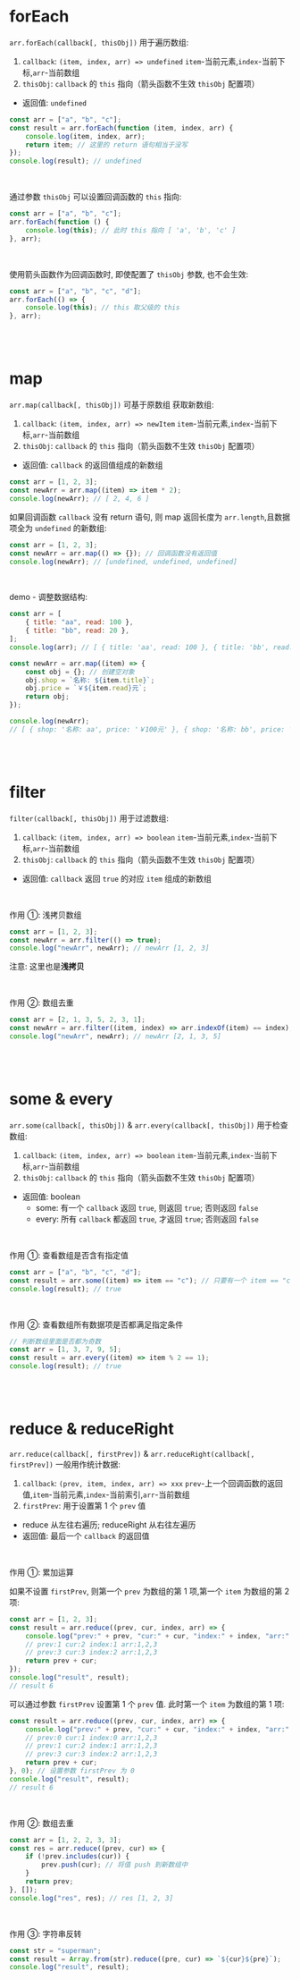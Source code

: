 # forEach

`arr.forEach(callback[, thisObj])` 用于遍历数组:

1.  `callback`: `(item, index, arr) => undefined`
    `item`-当前元素,`index`-当前下标,`arr`-当前数组
2.  `thisObj`: `callback` 的 `this` 指向（箭头函数不生效 `thisObj` 配置项）

-   返回值: `undefined`

```js
const arr = ["a", "b", "c"];
const result = arr.forEach(function (item, index, arr) {
    console.log(item, index, arr);
    return item; // 这里的 return 语句相当于没写
});
console.log(result); // undefined
```

<br>

通过参数 `thisObj` 可以设置回调函数的 `this` 指向:

```js
const arr = ["a", "b", "c"];
arr.forEach(function () {
    console.log(this); // 此时 this 指向 [ 'a', 'b', 'c' ]
}, arr);
```

<br>

使用箭头函数作为回调函数时, 即使配置了 `thisObj` 参数, 也不会生效:

```js
const arr = ["a", "b", "c", "d"];
arr.forEach(() => {
    console.log(this); // this 取父级的 this
}, arr);
```

<br><br>

# map

`arr.map(callback[, thisObj])` 可基于原数组 获取新数组:

1.  `callback`: `(item, index, arr) => newItem`
    `item`-当前元素,`index`-当前下标,`arr`-当前数组
2.  `thisObj`: `callback` 的 `this` 指向（箭头函数不生效 `thisObj` 配置项）

-   返回值: `callback` 的返回值组成的新数组

```js
const arr = [1, 2, 3];
const newArr = arr.map((item) => item * 2);
console.log(newArr); // [ 2, 4, 6 ]
```

如果回调函数 `callback` 没有 return 语句, 则 map 返回长度为 `arr.length`,且数据项全为 `undefined` 的新数组:

```js
const arr = [1, 2, 3];
const newArr = arr.map(() => {}); // 回调函数没有返回值
console.log(newArr); // [undefined, undefined, undefined]
```

<br>

demo - 调整数据结构:

```js
const arr = [
    { title: "aa", read: 100 },
    { title: "bb", read: 20 },
];
console.log(arr); // [ { title: 'aa', read: 100 }, { title: 'bb', read: 20 } ]

const newArr = arr.map((item) => {
    const obj = {}; // 创建空对象
    obj.shop = `名称: ${item.title}`;
    obj.price = `￥${item.read}元`;
    return obj;
});

console.log(newArr);
// [ { shop: '名称: aa', price: '￥100元' }, { shop: '名称: bb', price: '￥20元' } ]
```

<br><br>

# filter

`filter(callback[, thisObj])` 用于过滤数组:

1.  `callback`: `(item, index, arr) => boolean`
    `item`-当前元素,`index`-当前下标,`arr`-当前数组
2.  `thisObj`: `callback` 的 `this` 指向（箭头函数不生效 `thisObj` 配置项）

-   返回值: `callback` 返回 `true` 的对应 `item` 组成的新数组

<br>

作用 ①: 浅拷贝数组

```js
const arr = [1, 2, 3];
const newArr = arr.filter(() => true);
console.log("newArr", newArr); // newArr [1, 2, 3]
```

注意: 这里也是**浅拷贝**

<br>

作用 ②: 数组去重

```js
const arr = [2, 1, 3, 5, 2, 3, 1];
const newArr = arr.filter((item, index) => arr.indexOf(item) == index);
console.log("newArr", newArr); // newArr [2, 1, 3, 5]
```

<br><br>

# some & every

`arr.some(callback[, thisObj])` & `arr.every(callback[, thisObj])` 用于检查数组:

1.  `callback`: `(item, index, arr) => boolean`
    `item`-当前元素,`index`-当前下标,`arr`-当前数组
2.  `thisObj`: `callback` 的 `this` 指向（箭头函数不生效 `thisObj` 配置项）

-   返回值: boolean
    -   some: 有一个 `callback` 返回 `true`, 则返回 `true`; 否则返回 `false`
    -   every: 所有 `callback` 都返回 `true`, 才返回 `true`; 否则返回 `false`

<br>

作用 ①: 查看数组是否含有指定值

```js
const arr = ["a", "b", "c", "d"];
const result = arr.some((item) => item == "c"); // 只要有一个 item == "c" 则返回 true
console.log(result); // true
```

<br>

作用 ②: 查看数组所有数据项是否都满足指定条件

```js
// 判断数组里面是否都为奇数
const arr = [1, 3, 7, 9, 5];
const result = arr.every((item) => item % 2 == 1);
console.log(result); // true
```

<br><br>

# reduce & reduceRight

`arr.reduce(callback[, firstPrev])` & `arr.reduceRight(callback[, firstPrev])` 一般用作统计数据:

1.  `callback`: `(prev, item, index, arr) => xxx`
    `prev`-上一个回调函数的返回值,`item`-当前元素,`index`-当前索引,`arr`-当前数组
2.  `firstPrev`: 用于设置第 1 个 `prev` 值

-   reduce 从左往右遍历; reduceRight 从右往左遍历
-   返回值: 最后一个 `callback` 的返回值

<br>

作用 ①: 累加运算

如果不设置 `firstPrev`, 则第一个 `prev` 为数组的第 1 项,第一个 `item` 为数组的第 2 项:

```js
const arr = [1, 2, 3];
const result = arr.reduce((prev, cur, index, arr) => {
    console.log("prev:" + prev, "cur:" + cur, "index:" + index, "arr:" + arr);
    // prev:1 cur:2 index:1 arr:1,2,3
    // prev:3 cur:3 index:2 arr:1,2,3
    return prev + cur;
});
console.log("result", result);
// result 6
```

可以通过参数 `firstPrev` 设置第 1 个 `prev` 值. 此时第一个 `item` 为数组的第 1 项:

```js
const result = arr.reduce((prev, cur, index, arr) => {
    console.log("prev:" + prev, "cur:" + cur, "index:" + index, "arr:" + arr);
    // prev:0 cur:1 index:0 arr:1,2,3
    // prev:1 cur:2 index:1 arr:1,2,3
    // prev:3 cur:3 index:2 arr:1,2,3
    return prev + cur;
}, 0); // 设置参数 firstPrev 为 0
console.log("result", result);
// result 6
```

<br>

作用 ②: 数组去重

```js
const arr = [1, 2, 2, 3, 3];
const res = arr.reduce((prev, cur) => {
    if (!prev.includes(cur)) {
        prev.push(cur); // 将值 push 到新数组中
    }
    return prev;
}, []);
console.log("res", res); // res [1, 2, 3]
```

<br>

作用 ③: 字符串反转

```js
const str = "superman";
const result = Array.from(str).reduce((pre, cur) => `${cur}${pre}`);
console.log("result", result);
```

<br>

